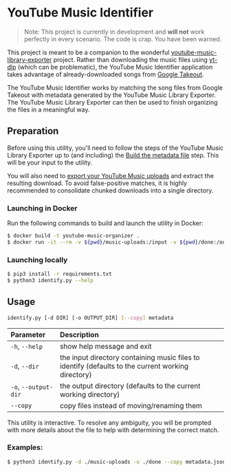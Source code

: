 # YouTube Music Identifier

> Note: This project is currently in development and **will not** work perfectly in every scenario. The code is crap. You have been warned.

This project is meant to be a companion to the wonderful [youtube-music-library-exporter](https://github.com/eexit/youtube-music-library-exporter) project. Rather than downloading the music files using [yt-dlp](https://github.com/yt-dlp/yt-dlp) (which can be problematic), the YouTube Music Identifier application takes advantage of already-downloaded songs from [Google Takeout](https://takeout.google.com).

The YouTube Music Identifier works by matching the song files from Google Takeout with metadata generated by the YouTube Music Library Exporter. The YouTube Music Library Exporter can then be used to finish organizing the files in a meaningful way.

## Preparation

Before using this utility, you'll need to follow the steps of the YouTube Music Library Exporter up to (and including) the [Build the metadata file](https://github.com/eexit/youtube-music-library-exporter#build-the-metadata-file) step. This will be your input to the utility.

You will also need to [export your YouTube Music uploads](https://www.blisshq.com/music-library-management-blog/2020/11/11/bringing-back-home-exporting-youtube-music-library/) and extract the resulting download. To avoid false-positive matches, it is highly recommended to consolidate chunked downloads into a single directory.

### Launching in Docker

Run the following commands to build and launch the utility in Docker:

```bash
$ docker build -t youtube-music-organizer .
$ docker run -it --rm -v ${pwd}/music-uploads:/input -v ${pwd}/done:/output -v ${pwd}/metadata.json:/metadata/metadata.json youtube-music-organizer
```

### Launching locally

```bash
$ pip3 install -r requirements.txt
$ python3 identify.py --help
```

## Usage

```bash
identify.py [-d DIR] [-o OUTPUT_DIR] [--copy] metadata
```

|Parameter|Description|
|:--------|:----------|
|`-h`, `--help`|show help message and exit|
|`-d`, `--dir`|the input directory containing music files to identify (defaults to the current working directory)|
|`-o`, `--output-dir`|the output directory (defaults to the current working directory)|
|`--copy`|copy files instead of moving/renaming them|

This utility is interactive. To resolve any ambiguity, you will be prompted with more details about the file to help with determining the correct match.

### Examples:

```bash
$ python3 identify.py -d ./music-uploads -o ./done --copy metadata.json
```